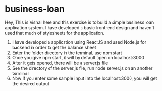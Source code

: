 # business-loan

Hey, This is Vishal here and this exercise is to build a simple business loan application system. I have developed a basic front-end design and haven't used that much of stylesheets for the application.

1. I have developed a application using ReactJS and used Node.js for backend in order to get the balance sheet
2. Enter the folder directory in the terminal, use npm start
3. Once you give npm start, it will by default open on localhost:3000
4. After it gets opened, there will be a server.js file
5. See the directory of the server.js file, run node server.js on an another terminal
6. Now if you enter some sample input into the localhost:3000, you will get the desired output


